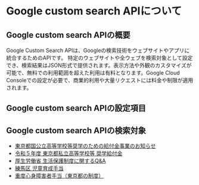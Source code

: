 # Google custom search APIについて

## Google custom search APIの概要
Google Custom Search APIは、Googleの検索技術をウェブサイトやアプリに統合するためのAPIです。
特定のウェブサイトや全ウェブを検索対象として設定でき、検索結果はJSON形式で提供されます。表示方法や外観のカスタマイズが可能で、無料での利用範囲を超えた利用は有料となります。Google Cloud Consoleでの設定が必要で、商業的利用や大量リクエストには料金や制限が適用されます。
## Google custom search APIの設定項目

## Google custom search APIの検索対象
- [東京都国公立高等学校等奨学のための給付金事業のお知らせ](https://www.kyoiku.metro.tokyo.lg.jp/admission/tuition/tuition/scholarship_public_school.html)
- [令和５年度 東京都私立高等学校等 奨学給付金](https://www.shigaku-tokyo.or.jp/pdf/parents/faq_s.pdf?2023)
- [厚生労働省 生活保護制度に関するQ&A](https://www.mhlw.go.jp/content/001106332.pdf)
- [練馬区 児童育成手当](https://www.city.nerima.tokyo.jp/kosodatekyoiku/kodomo/teateiryo/ikuseiteate.html)
- [重度心身障害者手当（東京都の制度）](https://www.city.adachi.tokyo.jp/shogai/fukushi-kenko/shinshin/teate-judoshinshin.html)
